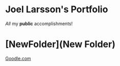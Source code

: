 # Joel Larsson's Portfolio

_All_ my **public** accomplishments!

# [NewFolder](New Folder)
[Goodle.com](HI)
